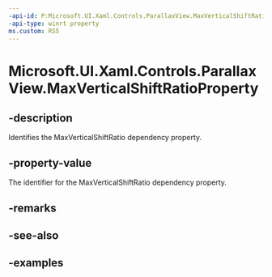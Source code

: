 ```yaml
---
-api-id: P:Microsoft.UI.Xaml.Controls.ParallaxView.MaxVerticalShiftRatioProperty
-api-type: winrt property
ms.custom: RS5
---
```

<!-- Property syntax.
public DependencyProperty MaxVerticalShiftRatioProperty { get; }
-->

# Microsoft.UI.Xaml.Controls.ParallaxView.MaxVerticalShiftRatioProperty


## -description

Identifies the MaxVerticalShiftRatio dependency property.


## -property-value

The identifier for the MaxVerticalShiftRatio dependency property.


## -remarks


## -see-also


## -examples


